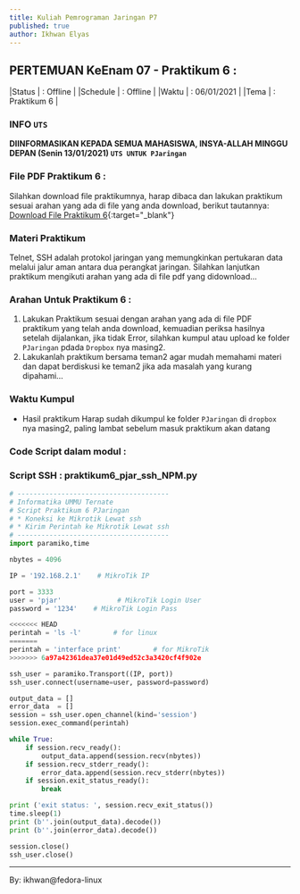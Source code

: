 ```yaml
---
title: Kuliah Pemrograman Jaringan P7
published: true
author: Ikhwan Elyas
---
```


## PERTEMUAN KeEnam 07 - Praktikum 6 :

|Status  | : Offline                   |
|Schedule | : Offline                   |
|Waktu   | : 06/01/2021              |
|Tema    | : Praktikum 6             |


### INFO `UTS`

<b> DIINFORMASIKAN KEPADA SEMUA MAHASISWA, INSYA-ALLAH MINGGU DEPAN (Senin 13/01/2021) `UTS UNTUK PJaringan` </b>


### File PDF Praktikum 6 :

Silahkan download file praktikumnya, harap dibaca dan lakukan praktikum sesuai arahan yang ada di file yang anda download, berikut tautannya: [Download File Praktikum 6](assets/reff/pjar/Praktikum_PJar_6.pdf){:target="_blank"}

### Materi Praktikum

Telnet, SSH adalah protokol jaringan yang memungkinkan pertukaran data melalui jalur aman antara dua perangkat jaringan. Silahkan lanjutkan praktikum mengikuti arahan yang ada di file pdf yang didownload...


### Arahan Untuk Praktikum 6 :

1. Lakukan Praktikum sesuai dengan arahan yang ada di file PDF praktikum yang telah anda download, kemuadian periksa hasilnya setelah dijalankan, jika tidak Error, silahkan kumpul atau upload ke folder  `PJaringan` pdada `Dropbox` nya masing2.
2. Lakukanlah praktikum bersama teman2 agar mudah memahami materi dan dapat berdiskusi ke teman2 jika ada masalah yang kurang dipahami...

### Waktu Kumpul

- Hasil praktikum Harap sudah dikumpul ke folder `PJaringan` di `dropbox` nya masing2, paling lambat sebelum masuk praktikum akan datang

### Code Script dalam modul : 

### Script SSH : praktikum6_pjar_ssh_NPM.py 

```python
# --------------------------------------
# Informatika UMMU Ternate
# Script Praktikum 6 PJaringan
# * Koneksi ke Mikrotik Lewat ssh
# * Kirim Perintah ke Mikrotik Lewat ssh
# --------------------------------------
import paramiko,time

nbytes = 4096

IP = '192.168.2.1'    # MikroTik IP

port = 3333
user = 'pjar'              # MikroTik Login User
password = '1234'    # MikroTik Login Pass

<<<<<<< HEAD
perintah = 'ls -l'        # for linux
=======
perintah = 'interface print'        # for MikroTik
>>>>>>> 6a97a42361dea37e01d49ed52c3a3420cf4f902e

ssh_user = paramiko.Transport((IP, port))
ssh_user.connect(username=user, password=password)

output_data = []
error_data  = []
session = ssh_user.open_channel(kind='session')
session.exec_command(perintah)

while True:
    if session.recv_ready():
        output_data.append(session.recv(nbytes))
    if session.recv_stderr_ready():
        error_data.append(session.recv_stderr(nbytes))
    if session.exit_status_ready():
        break

print ('exit status: ', session.recv_exit_status())
time.sleep(1)
print (b''.join(output_data).decode())
print (b''.join(error_data).decode())

session.close()
ssh_user.close()

```


<!-- 
***

## netifaces to scapy [praktikum 4]

Materi ini atau script dibawah cukup lakukan praktikum untuk tambahan saja dan tidak harus dikumpuk/upload ke dropbox,
tapi yang mau upload boleh dan akan dipertimbangkan sebagai nilai tambahan...



Pada Materi Praktikum 4 Untuk teman2 yang menggunakan Windows dan gagal install `netifaces` pada praktikum 4
bisa mencoba modul lain yaitu `scapy`,
#### Install `scapy`
    - pip3 install scapy
    - atau : pip3 install --user scapy

#### The Script :

```py

# ----------------------------
# Informatika UMMU Ternate
# Script Praktikum 4 PJaringan
# * Get Network Interface Name
# * Get IP From Network Interface
# * Simpan : praktikum4_net-win_npm.py
# ----------------------------
import scapy.all as sc

print("")
for l in sc.get_windows_if_list():
    try:
        print(" {:<20} : {}".format("Nama Interface",l["name"]))
        print(" {:<20} : {}".format("IP Address",l["ips"][1]))
        print(" {:<20} : {}".format("MAC Address",l["mac"]))
        print(" {:<20} : {}".format("Deskripsi",l["description"]))
        print("-"*35)
    except:
        pass

```

#### Hasil Screenshot :

Hasil dari Script diatas saat dijalankan pada mesin Windows 10 dalam tangkapan layar (screenshot) :

![Screenshot Get Interface](assets/reff/pjar/sc_get_net_iface.png)
 -->

***

By: ikhwan@fedora-linux

